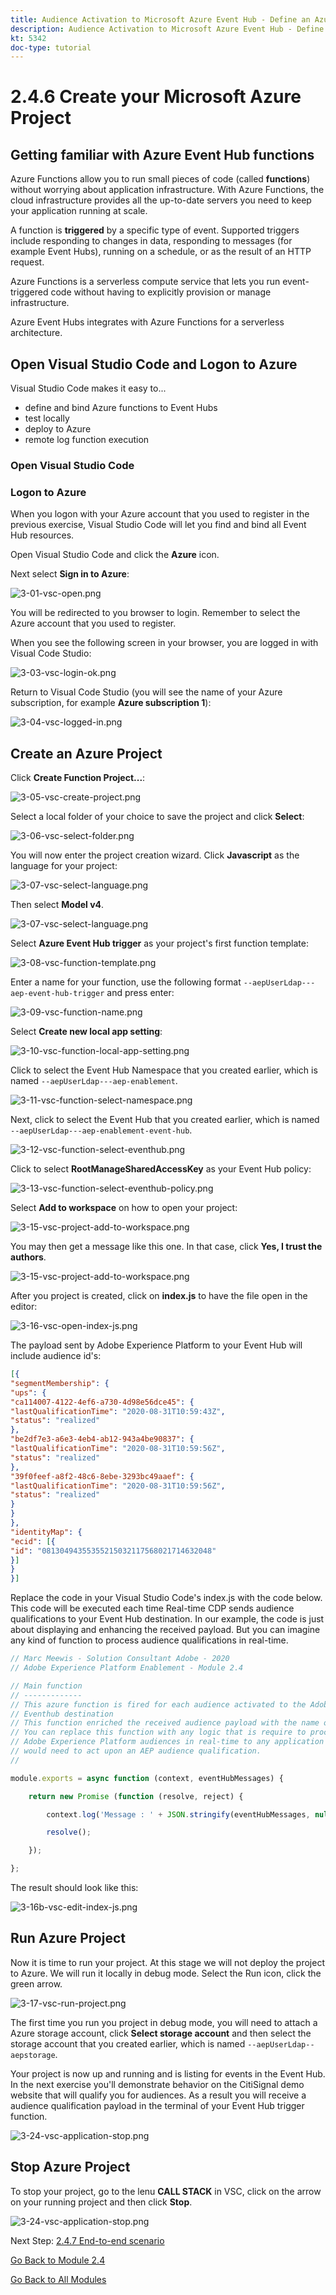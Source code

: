 ```yaml
---
title: Audience Activation to Microsoft Azure Event Hub - Define an Azure Function
description: Audience Activation to Microsoft Azure Event Hub - Define an Azure Function
kt: 5342
doc-type: tutorial
---
```

# 2.4.6 Create your Microsoft Azure Project

## Getting familiar with Azure Event Hub functions

Azure Functions allow you to run small pieces of code (called **functions**) without worrying about application infrastructure. With Azure Functions, the cloud infrastructure provides all the up-to-date servers you need to keep your application running at scale.

A function is **triggered** by a specific type of event. Supported triggers include responding to changes in data, responding to messages (for example Event Hubs), running on a schedule, or as the result of an HTTP request.

Azure Functions is a serverless compute service that lets you run event-triggered code without having to explicitly provision or manage infrastructure. 

Azure Event Hubs integrates with Azure Functions for a serverless architecture.

## Open Visual Studio Code and Logon to Azure

Visual Studio Code makes it easy to...

- define and bind Azure functions to Event Hubs
- test locally 
- deploy to Azure
- remote log function execution

### Open Visual Studio Code

### Logon to Azure

When you logon with your Azure account that you used to register in the previous exercise, Visual Studio Code will let you find and bind all Event Hub resources. 

Open Visual Studio Code and click the **Azure** icon. 

Next select **Sign in to Azure**:

![3-01-vsc-open.png](./images/301vscopen.png)

You will be redirected to you browser to login. Remember to select the Azure account that you used to register.

When you see the following screen in your browser, you are logged in with Visual Code Studio:

![3-03-vsc-login-ok.png](./images/303vscloginok.png)

Return to Visual Code Studio (you will see the name of your Azure subscription, for example **Azure subscription 1**):

![3-04-vsc-logged-in.png](./images/304vscloggedin.png)

## Create an Azure Project

Click **Create Function Project...**:

![3-05-vsc-create-project.png](./images/vsc2.png)

Select a local folder of your choice to save the project and click **Select**:

![3-06-vsc-select-folder.png](./images/vsc3.png)

You will now enter the project creation wizard. Click **Javascript** as the language for your project:

![3-07-vsc-select-language.png](./images/vsc4.png)

Then select **Model v4**.

![3-07-vsc-select-language.png](./images/vsc4a.png)

Select **Azure Event Hub trigger** as your project's first function template:

![3-08-vsc-function-template.png](./images/vsc5.png)

Enter a name for your function, use the following format `--aepUserLdap---aep-event-hub-trigger` and press enter:
  
![3-09-vsc-function-name.png](./images/vsc6.png)

Select **Create new local app setting**:

![3-10-vsc-function-local-app-setting.png](./images/vsc7.png)

Click to select the Event Hub Namespace that you created earlier, which is named `--aepUserLdap---aep-enablement`.

![3-11-vsc-function-select-namespace.png](./images/vsc8.png)

Next, click to select the Event Hub that you created earlier, which is named `--aepUserLdap---aep-enablement-event-hub`.

![3-12-vsc-function-select-eventhub.png](./images/vsc9.png)

Click to select **RootManageSharedAccessKey** as your Event Hub policy:

![3-13-vsc-function-select-eventhub-policy.png](./images/vsc10.png)

Select **Add to workspace** on how to open your project:

![3-15-vsc-project-add-to-workspace.png](./images/vsc12.png)

You may then get a message like this one. In that case, click **Yes, I trust the authors**.

![3-15-vsc-project-add-to-workspace.png](./images/vsc12a.png)

After you project is created, click on **index.js** to have the file open in the editor:

![3-16-vsc-open-index-js.png](./images/vsc13.png)

The payload sent by Adobe Experience Platform to your Event Hub will include audience id's:

```json
[{
"segmentMembership": {
"ups": {
"ca114007-4122-4ef6-a730-4d98e56dce45": {
"lastQualificationTime": "2020-08-31T10:59:43Z",
"status": "realized"
},
"be2df7e3-a6e3-4eb4-ab12-943a4be90837": {
"lastQualificationTime": "2020-08-31T10:59:56Z",
"status": "realized"
},
"39f0feef-a8f2-48c6-8ebe-3293bc49aaef": {
"lastQualificationTime": "2020-08-31T10:59:56Z",
"status": "realized"
}
}
},
"identityMap": {
"ecid": [{
"id": "08130494355355215032117568021714632048"
}]
}
}]
```

Replace the code in your Visual Studio Code's index.js with the code below. This code will be executed each time Real-time CDP sends audience qualifications to your Event Hub destination. In our example, the code is just about displaying and enhancing the received payload. But you can imagine any kind of function to process audience qualifications in real-time.

```javascript
// Marc Meewis - Solution Consultant Adobe - 2020
// Adobe Experience Platform Enablement - Module 2.4

// Main function
// -------------
// This azure function is fired for each audience activated to the Adobe Exeperience Platform Real-time CDP Azure 
// Eventhub destination
// This function enriched the received audience payload with the name of the audience. 
// You can replace this function with any logic that is require to process and deliver
// Adobe Experience Platform audiences in real-time to any application or platform that 
// would need to act upon an AEP audience qualification.
// 

module.exports = async function (context, eventHubMessages) {

    return new Promise (function (resolve, reject) {

        context.log('Message : ' + JSON.stringify(eventHubMessages, null, 2));

        resolve();

    });    

};
```

The result should look like this:

![3-16b-vsc-edit-index-js.png](./images/vsc1.png)

## Run Azure Project

Now it is time to run your project. At this stage we will not deploy the project to Azure. We will run it locally in debug mode. Select the Run icon, click the green arrow. 

![3-17-vsc-run-project.png](./images/vsc14.png)

The first time you run you project in debug mode, you will need to attach a Azure storage account, click **Select storage account** and then select the storage account that you created earlier, which is named `--aepUserLdap--aepstorage`.

Your project is now up and running and is listing for events in the Event Hub. In the next exercise you'll demonstrate behavior on the CitiSignal demo website that will qualify you for audiences. As a result you will receive a audience qualification payload in the terminal of your Event Hub trigger function.

![3-24-vsc-application-stop.png](./images/vsc18.png)

## Stop Azure Project

To stop your project, go to the lenu **CALL STACK** in VSC, click on the arrow on your running project and then click **Stop**.

![3-24-vsc-application-stop.png](./images/vsc17.png)

Next Step: [2.4.7 End-to-end scenario](./ex7.md)

[Go Back to Module 2.4](./segment-activation-microsoft-azure-eventhub.md)

[Go Back to All Modules](./../../../overview.md)
